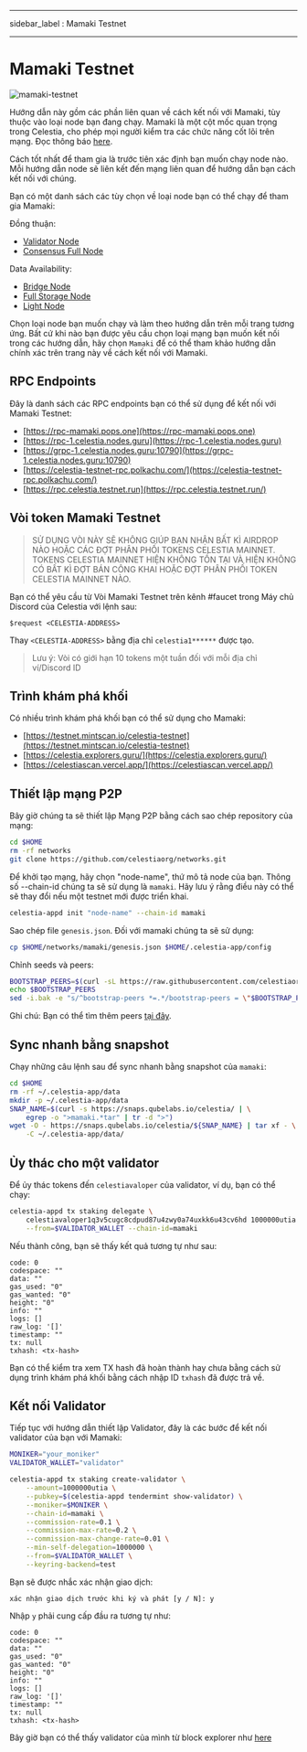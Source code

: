- - -
sidebar_label : Mamaki Testnet
- - -

# Mamaki Testnet
<!-- markdownlint-disable MD013 -->

![mamaki-testnet](/img/mamaki.png)

Hướng dẫn này gồm các phần liên quan về cách kết nối với Mamaki, tùy thuộc vào loại node bạn đang chạy. Mamaki là một cột mốc quan trọng trong Celestia, cho phép mọi người kiểm tra các chức năng cốt lõi trên mạng. Đọc thông báo [here](https://blog.celestia.org/celestia-testnet-introduces-alpha-data-availability-api/).

Cách tốt nhất để tham gia là trước tiên xác định bạn muốn chạy node nào. Mỗi hướng dẫn node sẽ liên kết đến mạng liên quan để hướng dẫn bạn cách kết nối với chúng.

Bạn có một danh sách các tùy chọn về loại node bạn có thể chạy để tham gia Mamaki:

Đồng thuận:

* [Validator Node](./validator-node.md)
* [Consensus Full Node](./consensus-full-node.md)

Data Availability:

* [Bridge Node](./bridge-node.md)
* [Full Storage Node](./full-storage-node.md)
* [Light Node](./light-node.md)

Chọn loại node bạn muốn chạy và làm theo hướng dẫn trên mỗi trang tương ứng. Bất cứ khi nào bạn được yêu cầu chọn loại mạng bạn muốn kết nối trong các hướng dẫn, hãy chọn `Mamaki` để có thể tham khảo hướng dẫn chính xác trên trang này về cách kết nối với Mamaki.

## RPC Endpoints

Đây là danh sách các RPC endpoints bạn có thể sử dụng để kết nối với Mamaki Testnet:

* [https://rpc-mamaki.pops.one](https://rpc-mamaki.pops.one)
* [https://rpc-1.celestia.nodes.guru](https://rpc-1.celestia.nodes.guru)
* [https://grpc-1.celestia.nodes.guru:10790](https://grpc-1.celestia.nodes.guru:10790)
* [https://celestia-testnet-rpc.polkachu.com/](https://celestia-testnet-rpc.polkachu.com/)
* [https://rpc.celestia.testnet.run](https://rpc.celestia.testnet.run/)

## Vòi token Mamaki Testnet

> SỬ DỤNG VÒI NÀY SẼ KHÔNG GIÚP BẠN NHẬN BẤT KÌ AIRDROP NÀO HOẶC CÁC ĐỢT PHÂN PHỐI TOKENS CELESTIA MAINNET. TOKENS CELESTIA MAINNET HIỆN KHÔNG TỒN TẠI VÀ HIỆN KHÔNG CÓ BẤT KÌ ĐỢT BÁN CÔNG KHAI HOẶC ĐỢT PHÂN PHỐI TOKEN CELESTIA MAINNET NÀO.

Bạn có thể yêu cầu từ Vòi Mamaki Testnet trên kênh #faucet trong Máy chủ Discord của Celestia với lệnh sau:

```text
$request <CELESTIA-ADDRESS>
```

Thay `<CELESTIA-ADDRESS>` bằng địa chỉ `celestia1******` được tạo.

> Lưu ý: Vòi có giới hạn 10 tokens một tuần đối với mỗi địa chỉ ví/Discord ID

## Trình khám phá khối

Có nhiều trình khám phá khối bạn có thể sử dụng cho Mamaki:

* [https://testnet.mintscan.io/celestia-testnet](https://testnet.mintscan.io/celestia-testnet)
* [https://celestia.explorers.guru/](https://celestia.explorers.guru/)
* [https://celestiascan.vercel.app/](https://celestiascan.vercel.app/)

## Thiết lập mạng P2P

Bây giờ chúng ta sẽ thiết lập Mạng P2P bằng cách sao chép repository của mạng:

```sh
cd $HOME
rm -rf networks
git clone https://github.com/celestiaorg/networks.git
```

Để khởi tạo mạng, hãy chọn "node-name", thứ mô tả node của bạn. Thông số --chain-id chúng ta sẽ sử dụng là `mamaki`. Hãy lưu ý rằng điều này có thể sẽ thay đổi nếu một testnet mới được triển khai.

```sh
celestia-appd init "node-name" --chain-id mamaki
```

Sao chép file `genesis.json`. Đối với mamaki chúng ta sẽ sử dụng:

```sh
cp $HOME/networks/mamaki/genesis.json $HOME/.celestia-app/config
```

Chỉnh seeds và peers:

```sh
BOOTSTRAP_PEERS=$(curl -sL https://raw.githubusercontent.com/celestiaorg/networks/master/mamaki/bootstrap-peers.txt | tr -d '\n')
echo $BOOTSTRAP_PEERS
sed -i.bak -e "s/^bootstrap-peers *=.*/bootstrap-peers = \"$BOOTSTRAP_PEERS\"/" $HOME/.celestia-app/config/config.toml

```

Ghi chú: Bạn có thể tìm thêm peers [tại đây](https://github.com/celestiaorg/networks/blob/master/mamaki/peers.txt).

## Sync nhanh bằng snapshot

Chạy những câu lệnh sau để sync nhanh bằng snapshot của `mamaki`:

```sh
cd $HOME
rm -rf ~/.celestia-app/data
mkdir -p ~/.celestia-app/data
SNAP_NAME=$(curl -s https://snaps.qubelabs.io/celestia/ | \
    egrep -o ">mamaki.*tar" | tr -d ">")
wget -O - https://snaps.qubelabs.io/celestia/${SNAP_NAME} | tar xf - \
    -C ~/.celestia-app/data/
```

## Ủy thác cho một validator

Để ủy thác tokens đến `celestiavaloper` của validator, ví dụ, bạn có thể chạy:

```sh
celestia-appd tx staking delegate \
    celestiavaloper1q3v5cugc8cdpud87u4zwy0a74uxkk6u43cv6hd 1000000utia \
    --from=$VALIDATOR_WALLET --chain-id=mamaki
```

Nếu thành công, bạn sẽ thấy kết quả tương tự như sau:

```console
code: 0
codespace: ""
data: ""
gas_used: "0"
gas_wanted: "0"
height: "0"
info: ""
logs: []
raw_log: '[]'
timestamp: ""
tx: null
txhash: <tx-hash>
```

Bạn có thể kiểm tra xem TX hash đã hoàn thành hay chưa bằng cách sử dụng trình khám phá khối bằng cách nhập ID `txhash` đã được trả về.

## Kết nối Validator

Tiếp tục với hướng dẫn thiết lập Validator, đây là các bước để kết nối validator của bạn với Mamaki:

```sh
MONIKER="your_moniker"
VALIDATOR_WALLET="validator"

celestia-appd tx staking create-validator \
    --amount=1000000utia \
    --pubkey=$(celestia-appd tendermint show-validator) \
    --moniker=$MONIKER \
    --chain-id=mamaki \
    --commission-rate=0.1 \
    --commission-max-rate=0.2 \
    --commission-max-change-rate=0.01 \
    --min-self-delegation=1000000 \
    --from=$VALIDATOR_WALLET \
    --keyring-backend=test
```

Bạn sẽ được nhắc xác nhận giao dịch:

```console
xác nhận giao dịch trước khi ký và phát [y / N]: y
```

Nhập ` y ` phải cung cấp đầu ra tương tự như:

```console
code: 0
codespace: ""
data: ""
gas_used: "0"
gas_wanted: "0"
height: "0"
info: ""
logs: []
raw_log: '[]'
timestamp: ""
tx: null
txhash: <tx-hash>
```

Bây giờ bạn có thể thấy validator của mình từ block explorer như [ here ](https://celestia.explorers.guru/)
